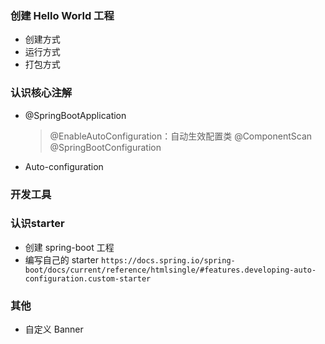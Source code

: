 ### 创建 Hello World 工程
- 创建方式
- 运行方式
- 打包方式
  
### 认识核心注解
- @SpringBootApplication
  > @EnableAutoConfiguration：自动生效配置类
  > @ComponentScan
  > @SpringBootConfiguration

- Auto-configuration

### 开发工具

### 认识starter
- 创建 spring-boot 工程
- 编写自己的 starter
  `https://docs.spring.io/spring-boot/docs/current/reference/htmlsingle/#features.developing-auto-configuration.custom-starter`

### 其他

- 自定义 Banner
